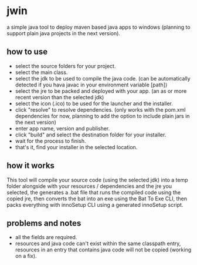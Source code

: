 # jwin
a simple java tool to deploy maven based java apps to windows (planning to support plain java projects in the next version).

## how to use

- select the source folders for your project.
- select the main class.
- select the jdk to be used to compile the java code. (can be automatically detected if you hava javac in your environment variable [path])
- select the jre to be packed and deployed with your app. (an as or more recent version than the selected jdk)
- select the icon (.ico) to be used for the launcher and the installer.
- click "resolve" to resolve dependencies. (only works with the pom.xml dependencies for now, planning to add the option to include plain jars in the next version)
- enter app name, version and publisher.
- click "build" and select the destination folder for your installer.
- wait for the process to finish.
- that's it, find your installer in the selected location.

## how it works

This tool will compile your source code (using the selected jdk) into a temp folder alongside with your resources / dependencies and the jre you selected, the generates a .bat file that runs the compiled code using the copied jre, then converts the bat into an exe using the Bat To Exe CLI, then packs everything with innoSetup CLI using a generated innoSetup script.

## problems and notes

- all the fields are required.
- resources and java code can't exist within the same classpath entry, resources in an entry that contains java code will not be copied (working on a fix).

